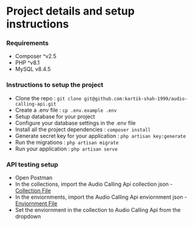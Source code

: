 <h1>Project details and setup instructions</h1>

<h3>Requirements</h3>
<ul>
<li>Composer ^v2.5</li>
<li>PHP ^v8.1</li>
<li>MySQL v8.4.5</li> 
</ul>

<h3>Instructions to setup the project</h3>
<ul>
<li>Clone the repo : <code>git clone git@github.com:kartik-shah-1999/audio-calling-api.git</code></li>
<li>Create a .env file : <code>cp .env.example .env</code></li>
<li>Setup database for your project</li>
<li>Configure your database settings in the .env file</li>
<li>Install all the project dependencies : <code>composer install</code></li>
<li>Generate secret key for your application : <code>php artisan key:generate</code></li>
<li>Run the migrations : <code>php artisan migrate</code></li>
<li>Run your application : <code>php artisan serve</code></li>
</ul>

<h3>API testing setup</h3>
<ul>
<li>Open Postman</li>
<li>In the collections, import the Audio Calling Api collection json - <a href="https://drive.google.com/file/d/1_c7WlRNiGzm-oeNo02rLLGiR9koz-6GE/view?usp=drive_link">Collection File</a></li>
<li>In the enviornments, import the Audio Calling Api enviornment json - <a href="https://drive.google.com/file/d/10pNFNCunXRL0dzH5yYI8Gci49_kDngJt/view?usp=drive_link">Enviornment File</a></li>
<li>Set the enviornment in the collection to Audio Calling Api from the dropdown</li>
</ul>